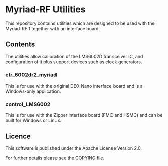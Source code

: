 # Myriad-RF Utilities

This repository contains utilities which are designed to be used with the Myriad-RF 1 together with an interface board.

## Contents

The utilities allow calibration of the LMS6002D transceiver IC, and configuration of it plus support devices such as clock generators.

### ctr_6002dr2_myriad

This is for use with the original DE0-Nano interface board and is a Windows-only application.

### control_LMS6002

This is for use with the Zipper interface board (FMC and HSMC) and can be built for Windows or Linux.

Licence
-------

This software is published under the Apache License Version 2.0.

For further details please see the [COPYING](https://raw.github.com/myriadrf/myriadrf-utils/master/COPYING) file.
